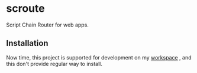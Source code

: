 # scroute

Script Chain Router for web apps.

## Installation

Now time, this project is supported for development on my  [workspace](https://github.com/lieutar/looper-ts) , and
this don't provide regular way to install.

